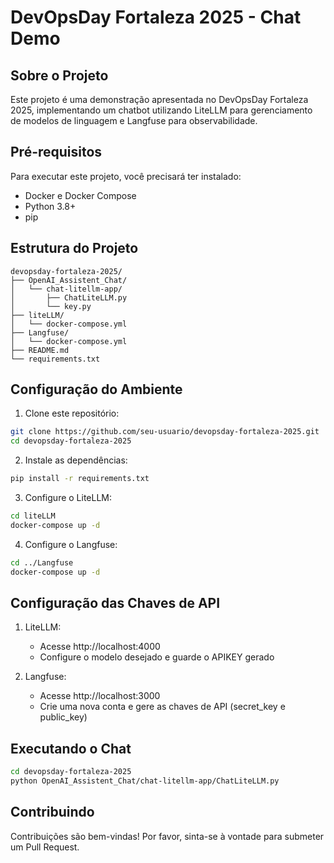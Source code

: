 # DevOpsDay Fortaleza 2025 - Chat Demo

## Sobre o Projeto
Este projeto é uma demonstração apresentada no DevOpsDay Fortaleza 2025, implementando um chatbot utilizando LiteLLM para gerenciamento de modelos de linguagem e Langfuse para observabilidade.

## Pré-requisitos

Para executar este projeto, você precisará ter instalado:
- Docker e Docker Compose
- Python 3.8+
- pip

## Estrutura do Projeto
```
devopsday-fortaleza-2025/
├── OpenAI_Assistent_Chat/
│   └── chat-litellm-app/
│       ├── ChatLiteLLM.py
│       └── key.py
├── liteLLM/
│   └── docker-compose.yml
├── Langfuse/
│   └── docker-compose.yml
├── README.md
└── requirements.txt
```

## Configuração do Ambiente

1. Clone este repositório:
```bash
git clone https://github.com/seu-usuario/devopsday-fortaleza-2025.git
cd devopsday-fortaleza-2025
```

2. Instale as dependências:
```bash
pip install -r requirements.txt
```

3. Configure o LiteLLM:
```bash
cd liteLLM
docker-compose up -d
```

4. Configure o Langfuse:
```bash
cd ../Langfuse
docker-compose up -d
```

## Configuração das Chaves de API

1. LiteLLM:
   - Acesse http://localhost:4000
   - Configure o modelo desejado e guarde o APIKEY gerado

2. Langfuse:
   - Acesse http://localhost:3000
   - Crie uma nova conta e gere as chaves de API (secret_key e public_key)

## Executando o Chat

```bash
cd devopsday-fortaleza-2025
python OpenAI_Assistent_Chat/chat-litellm-app/ChatLiteLLM.py
```

## Contribuindo
Contribuições são bem-vindas! Por favor, sinta-se à vontade para submeter um Pull Request.